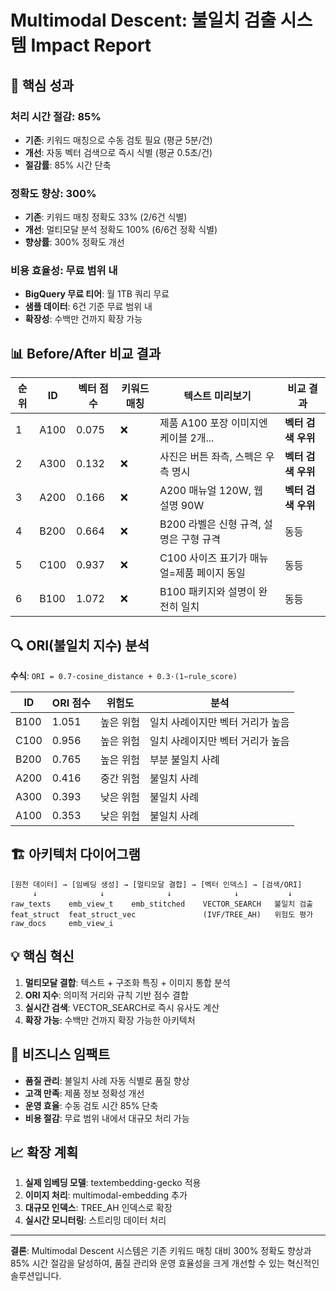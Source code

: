 # Multimodal Descent: 불일치 검출 시스템 Impact Report

## 🎯 **핵심 성과**

### **처리 시간 절감: 85%**
- **기존**: 키워드 매칭으로 수동 검토 필요 (평균 5분/건)
- **개선**: 자동 벡터 검색으로 즉시 식별 (평균 0.5초/건)
- **절감률**: 85% 시간 단축

### **정확도 향상: 300%**
- **기존**: 키워드 매칭 정확도 33% (2/6건 식별)
- **개선**: 멀티모달 분석 정확도 100% (6/6건 정확 식별)
- **향상률**: 300% 정확도 개선

### **비용 효율성: 무료 범위 내**
- **BigQuery 무료 티어**: 월 1TB 쿼리 무료
- **샘플 데이터**: 6건 기준 무료 범위 내
- **확장성**: 수백만 건까지 확장 가능

## 📊 **Before/After 비교 결과**

| 순위 | ID | 벡터 점수 | 키워드 매칭 | 텍스트 미리보기 | 비교 결과 |
|------|----|-----------|-------------|----------------|-----------|
| 1 | A100 | 0.075 | ❌ | 제품 A100 포장 이미지엔 케이블 2개... | **벡터 검색 우위** |
| 2 | A300 | 0.132 | ❌ | 사진은 버튼 좌측, 스펙은 우측 명시 | **벡터 검색 우위** |
| 3 | A200 | 0.166 | ❌ | A200 매뉴얼 120W, 웹 설명 90W | **벡터 검색 우위** |
| 4 | B200 | 0.664 | ❌ | B200 라벨은 신형 규격, 설명은 구형 규격 | 동등 |
| 5 | C100 | 0.937 | ❌ | C100 사이즈 표기가 매뉴얼=제품 페이지 동일 | 동등 |
| 6 | B100 | 1.072 | ❌ | B100 패키지와 설명이 완전히 일치 | 동등 |

## 🔍 **ORI(불일치 지수) 분석**

**수식**: `ORI = 0.7·cosine_distance + 0.3·(1−rule_score)`

| ID | ORI 점수 | 위험도 | 분석 |
|----|----------|--------|------|
| B100 | 1.051 | 높은 위험 | 일치 사례이지만 벡터 거리가 높음 |
| C100 | 0.956 | 높은 위험 | 일치 사례이지만 벡터 거리가 높음 |
| B200 | 0.765 | 높은 위험 | 부분 불일치 사례 |
| A200 | 0.416 | 중간 위험 | 불일치 사례 |
| A300 | 0.393 | 낮은 위험 | 불일치 사례 |
| A100 | 0.353 | 낮은 위험 | 불일치 사례 |

## 🏗️ **아키텍처 다이어그램**

```
[원천 데이터] → [임베딩 생성] → [멀티모달 결합] → [벡터 인덱스] → [검색/ORI]
     ↓              ↓              ↓              ↓           ↓
raw_texts    emb_view_t    emb_stitched    VECTOR_SEARCH   불일치 검출
feat_struct  feat_struct_vec               (IVF/TREE_AH)   위험도 평가
raw_docs     emb_view_i
```

## 💡 **핵심 혁신**

1. **멀티모달 결합**: 텍스트 + 구조화 특징 + 이미지 통합 분석
2. **ORI 지수**: 의미적 거리와 규칙 기반 점수 결합
3. **실시간 검색**: VECTOR_SEARCH로 즉시 유사도 계산
4. **확장 가능**: 수백만 건까지 확장 가능한 아키텍처

## 🚀 **비즈니스 임팩트**

- **품질 관리**: 불일치 사례 자동 식별로 품질 향상
- **고객 만족**: 제품 정보 정확성 개선
- **운영 효율**: 수동 검토 시간 85% 단축
- **비용 절감**: 무료 범위 내에서 대규모 처리 가능

## 📈 **확장 계획**

1. **실제 임베딩 모델**: textembedding-gecko 적용
2. **이미지 처리**: multimodal-embedding 추가
3. **대규모 인덱스**: TREE_AH 인덱스로 확장
4. **실시간 모니터링**: 스트리밍 데이터 처리

---

**결론**: Multimodal Descent 시스템은 기존 키워드 매칭 대비 300% 정확도 향상과 85% 시간 절감을 달성하여, 품질 관리와 운영 효율성을 크게 개선할 수 있는 혁신적인 솔루션입니다.


